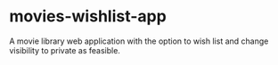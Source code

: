 # movies-wishlist-app
A movie library web application with the option to wish list and change visibility to private as feasible. 
